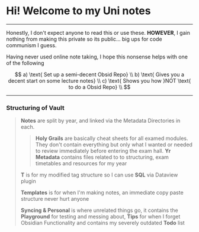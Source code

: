 # Hi! Welcome to my Uni notes 
---

Honestly, I don't expect anyone to read this or use these. **HOWEVER**, I gain nothing from making this private so its public... big ups for code communism I guess. 

Having never used online note taking, I hope this nonsense helps with one of the following

$$
a) \text{ Set up a semi-decent Obsid Repo} \\
b) \text{ Gives you a decent start on some lecture notes} \\
c) \text{ Shows you how }NOT \text{ to do a Obsid Repo} \\
$$

---
### Structuring of Vault
> **Notes** are split by year, and linked via the Metadata Directories in each. 
> > **Holy Grails** are basically cheat sheets for all examed modules. They don't contain everything but only what I wanted or needed to review immediately before entering the exam hall.
> > **Yr Metadata** contains files related to to structuring, exam timetables and resources for my year
> 
> **T** is for my modified tag structure so I can use **SQL** via Dataview plugin 
> 
> **Templates** is for when I'm making notes, an immediate copy paste structure never hurt anyone
> 
> **Syncing & Personal** is where unrelated things go, it contains the **Playground** for testing and messing about, **Tips** for when I forget Obsidian Functionality and contains my severely outdated **Todo** list
